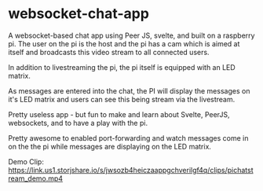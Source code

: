 # websocket-chat-app

A websocket-based chat app using Peer JS, svelte, and built on a raspberry pi.
The user on the pi is the host and the pi has a cam which is aimed at itself and broadcasts this video stream to all connected users.

In addition to livestreaming the pi, the pi itself is equipped with an LED matrix.

As messages are entered into the chat, the PI will display the messages on it's LED matrix and users can see this being stream via the livestream.

Pretty useless app - but fun to make and learn about Svelte, PeerJS, websockets, and to have a play with the pi.

Pretty awesome to enabled port-forwarding and watch messages come in on the the pi while messages are displaying on the LED matrix.


Demo Clip: https://link.us1.storjshare.io/s/jwsozb4heiczaappgchverilgf4q/clips/pichatstream_demo.mp4
